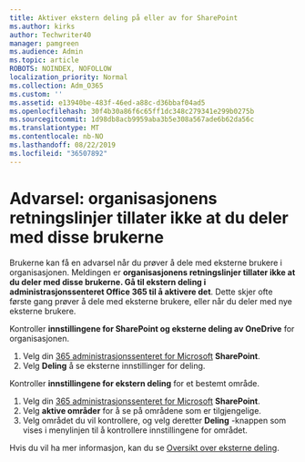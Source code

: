 ```yaml
---
title: Aktiver ekstern deling på eller av for SharePoint
ms.author: kirks
author: Techwriter40
manager: pamgreen
ms.audience: Admin
ms.topic: article
ROBOTS: NOINDEX, NOFOLLOW
localization_priority: Normal
ms.collection: Adm_O365
ms.custom: ''
ms.assetid: e13940be-483f-46ed-a88c-d36bbaf04ad5
ms.openlocfilehash: 30f4b30a86f6c65ff1dc348c279341e299b0275b
ms.sourcegitcommit: 1d98db8acb9959aba3b5e308a567ade6b62da56c
ms.translationtype: MT
ms.contentlocale: nb-NO
ms.lasthandoff: 08/22/2019
ms.locfileid: "36507892"
---
```

# <a name="warning-message-your-organizations-policies-dont-allow-you-to-share-with-these-users"></a>Advarsel: organisasjonens retningslinjer tillater ikke at du deler med disse brukerne

Brukerne kan få en advarsel når du prøver å dele med eksterne brukere i organisasjonen. Meldingen er **organisasjonens retningslinjer tillater ikke at du deler med disse brukerne. Gå til ekstern deling i administrasjonssenteret Office 365 til å aktivere det**. Dette skjer ofte første gang prøver å dele med eksterne brukere, eller når du deler med nye eksterne brukere.

Kontroller **innstillingene for SharePoint og eksterne deling av OneDrive** for organisasjonen.

1. Velg din [365 administrasjonssenteret for Microsoft](https://admin.microsoft.com/AdminPortal/Home#/homepage">https://admin.microsoft.com/) **SharePoint**.
3. Velg **Deling** å se eksterne innstillinger for deling.

Kontroller **innstillingene for ekstern deling** for et bestemt område.

1. Velg din [365 administrasjonssenteret for Microsoft](https://admin.microsoft.com/AdminPortal/Home#/homepage">https://admin.microsoft.com/) **SharePoint**.
2. Velg **aktive områder** for å se på områdene som er tilgjengelige.
3. Velg området du vil kontrollere, og velg deretter **Deling** -knappen som vises i menylinjen til å kontrollere innstillingene for området.

Hvis du vil ha mer informasjon, kan du se [Oversikt over eksterne deling](https://docs.microsoft.com/sharepoint/external-sharing-overview).